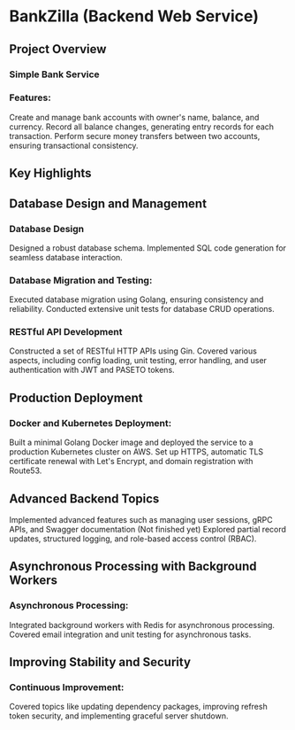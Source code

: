 # BankZilla (Backend Web Service)

## Project Overview

### Simple Bank Service
### Features:
Create and manage bank accounts with owner's name, balance, and currency.
Record all balance changes, generating entry records for each transaction.
Perform secure money transfers between two accounts, ensuring transactional consistency.

## Key Highlights
## Database Design and Management
### Database Design
Designed a robust database schema.
Implemented SQL code generation for seamless database interaction.

### Database Migration and Testing:
Executed database migration using Golang, ensuring consistency and reliability.
Conducted extensive unit tests for database CRUD operations.

### RESTful API Development
Constructed a set of RESTful HTTP APIs using Gin.
Covered various aspects, including config loading, unit testing, error handling, and user authentication with JWT and PASETO tokens.

## Production Deployment
### Docker and Kubernetes Deployment:
Built a minimal Golang Docker image and deployed the service to a production Kubernetes cluster on AWS.
Set up HTTPS, automatic TLS certificate renewal with Let's Encrypt, and domain registration with Route53.

## Advanced Backend Topics
Implemented advanced features such as managing user sessions, gRPC APIs, and Swagger documentation (Not finished yet)
Explored partial record updates, structured logging, and role-based access control (RBAC).

## Asynchronous Processing with Background Workers
### Asynchronous Processing:
Integrated background workers with Redis for asynchronous processing.
Covered email integration and unit testing for asynchronous tasks.

## Improving Stability and Security
### Continuous Improvement:
Covered topics like updating dependency packages, improving refresh token security, and implementing graceful server shutdown.
